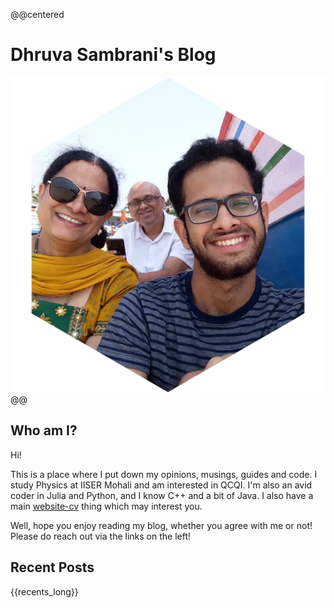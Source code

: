 @@centered
# Dhruva Sambrani's Blog

![Me!](/assets/dp.webp)
@@

## Who am I?

Hi!

This is a place where I put down my opinions, musings, guides and code. I study Physics at IISER Mohali and am interested in QCQI. I'm also an avid coder in Julia and Python, and I know C++ and a bit of Java. I also have a main [website-cv](https://dhruvasambrani.github.io/) thing which may interest you.

Well, hope you enjoy reading my blog, whether you agree with me or not! Please do reach out via the links on the left!

## Recent Posts

{{recents_long}}

